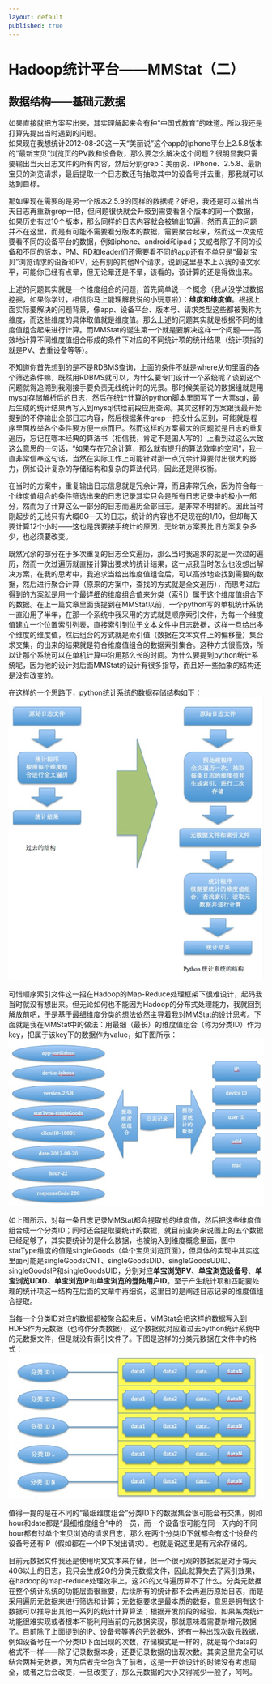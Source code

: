 ```yaml
---
layout: default
published: true
---
```


# Hadoop统计平台——MMStat（二）  

## 数据结构——基础元数据

如果直接就把方案写出来，其实理解起来会有种“中国式教育”的味道。所以我还是打算先提出当时遇到的问题。  
如果现在我想统计2012-08-20这一天“美丽说”这个app的iphone平台上2.5.8版本的“最新宝贝”浏览页的PV数和设备数，那么要怎么解决这个问题？很明显我只需要输出当天日志文件的所有内容，然后分别grep：美丽说、iPhone、2.5.8、最新宝贝的浏览请求，最后提取一个日志数还有抽取其中的设备号并去重，那我就可以达到目标。  
  
那如果现在需要的是另一个版本2.5.9的同样的数据呢？好吧，我还是可以输出当天日志再重新grep一把，但问题很快就会升级到需要看各个版本的同一个数据，如果历史有过10个版本，那么同样的日志内容就会被输出10遍，然而真正的问题并不在这里，而是有可能不需要看分版本的数据，需要聚合起来，然而这一次变成要看不同的设备平台的数据，例如iphone、android和ipad；又或者除了不同的设备和不同的版本，PM、RD和leader们还需要看不同的app还有不单只是“最新宝贝”浏览请求的设备和PV，还有别的其他N个请求，说到这里基本上以我的语文水平，可能你已经有点晕，但无论晕还是不晕，该看的，该计算的还是得做出来。  
  
上述的问题其实就是一个维度组合的问题，首先简单说一个概念（我从没学过数据挖掘，如果你学过，相信你马上能理解我说的小玩意啦）：**维度和维度值**。根据上面实际要解决的问题背景，像app、设备平台、版本号、请求类型这些都被我称为维度，而这些维度的具体取值就是维度值。那么上述的问题其实就是根据不同的维度值组合起来进行计算。而MMStat的诞生第一个就是要解决这样一个问题——高效地计算不同维度值组合形成的条件下对应的不同统计项的统计结果（统计项指的就是PV、去重设备等等）。  
  
不知道你首先想到的是不是RDBMS查询，上面的条件不就是where从句里面的各个筛选条件嘛，既然用RDBMS就可以，为什么要专门设计一个系统呢？谈到这个问题就得追溯到我刚接手要负责无线统计时的光景。那时候美丽说的数据组就是用mysql存储解析后的日志，然后在统计计算的python脚本里面写了一大票sql，最后生成的统计结果再写入到mysql供给前段应用查询。其实这样的方案跟我最开始提到的不停输出全部日志内容，然后根据条件grep一把没什么区别，可能就是程序里面枚举各个条件要方便一点而已。然而这样的方案最大的问题就是日志的重复遍历，忘记在哪本经典的算法书（相信我，肯定不是国人写的）上看到过这么大致这么意思的一句话，“如果存在冗余计算，那么就有提升的算法效率的空间”，我一直非常信奉这句话，当然在实际工作上可能针对那一点冗余计算要付出很大的努力，例如设计复杂的存储结构和复杂的算法代码，因此还是得权衡。  
  
在当时的方案中，重复输出日志信息就是冗余计算，而且非常冗余，因为符合每一个维度值组合的条件筛选出来的日志记录其实只会是所有日志记录中的极小一部分，然而为了计算这么一部分的日志而遍历全部日志，是非常不明智的。因此当时刚起步的无线只有大概8G一天的日志，统计的内容也不足现在的1/10，但却每天要计算12个小时——这也是我要接手统计的原因，无论新方案要比旧方案复杂多少，也必须要改变。  
  
既然冗余的部分在于多次重复的日志全文遍历，那么当时我追求的就是一次过的遍历，然而一次过遍历就直接计算出要求的统计结果，这一点我当时怎么也没想出解决方案，在我的思考中，我追求当给出维度值组合后，可以高效地查找到需要的数据，然后进行聚合计算（原来的方案中，查找的方式就是全文遍历），而思考过后得到的方案就是用一个最详细的维度组合值来分类（索引）属于这个维度值组合下的数据。在上一篇文章里面我提到在MMStat以前，一个python写的单机统计系统一直沿用了半年，在那一个系统中我采用的方式就是顺序索引文件，为每一个维度值建立一个位置索引列表，直接索引到位于文本文件中日志数据，这样一旦给出多个维度的维度值，然后组合的方式就是索引值（数据在文本文件上的偏移量）集合求交集，的出来的结果就是符合维度值组合的数据索引集合。这种方式很高效，所以让那个系统可以在单机计算中沿用那么长的时间。为什么要提到python统计系统呢，因为他的设计对后面MMStat的设计有很多指导，而且好一些抽象的结构还是没有改变的。  
  
在这样的一个思路下，python统计系统的数据存储结构如下：
![python统计系统高层存储结构图](/assets/python_abstract_store_structrue.png)  
  
可惜顺序索引文件这一招在Hadoop的Map-Reduce处理框架下很难设计，起码我当时就没有想出来。但无论如何也不能因为Hadoop的分布式处理能力，我就回到解放前吧，于是基于最细维度分类的想法依然主导着我对MMStat的设计思考。下面就是我在MMStat中的做法：用最细（最长）的维度值组合（称为分类ID）作为key，把属于该key下的数据作为value，如下图所示：
![日志记录信息提取示意图](/assets/extract_log_record_info.png)  
  
如上图所示，对每一条日志记录MMStat都会提取他的维度值，然后把这些维度值组合成一个分类ID；同时还会提取要统计的数据，就目前业务来说图上的五个数据已经足够了，其实要统计的是什么数据，也被纳入到维度概念里面，图中statType维度的值是singleGoods（单个宝贝浏览页面），但具体的实现中其实这里面可能是singleGoodsCNT、singleGoodsDID、singleGoodsUDID、singleGoodsIP和singleGoodsUID，分别对应**单宝浏览PV**、**单宝浏览设备号**、**单宝浏览UDID**、**单宝浏览IP**和**单宝浏览的登陆用户ID**。至于产生统计项和匹配要处理的统计项这一结构在后面的文章中再细说，这里目的是阐述日志记录的维度值组合提取。  
  
当每一个分类ID对应的数据都被聚合起来后，MMStat会把这样的数据写入到HDFS作为元数据（也称作分类数据），这个数据就对应着过去python统计系统中的元数据文件，但是就没有索引文件了。下图是这样的分类元数据在文件中的格式：  
![分类元数据文件格式](/assets/classify_meta_data_format.png)  
  
值得一提的是在不同的“最细维度组合”分类ID下的数据集合很可能会有交集，例如hour和date都是“最细维度组合”中的一员，而一个设备很可能在同一天内的不同hour都有过单个宝贝浏览的请求日志，那么在两个分类ID下就都会有这个设备的设备号还有IP（假如都在一个IP下发出请求）。也就是说这里是有冗余存储的。  
  
目前元数据文件我还是使用明文文本来存储，但一个很可观的数据就是对于每天40G以上的日志，我只会生成2G的分类元数据文件，因此就算失去了索引效果，在hadoop的map-reduce处理效率上，这2G的文件遍历算不了什么。分类元数据在整个统计系统的功能层面很重要，后续所有的统计都不会再遍历原始日志，而是采用遍历元数据来进行筛选和计算；元数据要求是最本质的数据，意思是拥有这个数据可以推导出其他一系列的统计计算算法；根据开发阶段的经验，如果某类统计功能很难实现或者根本不能利用当前的元数据实现，那就意味着需要新增元数据了。目前除了上面提到的IP、设备号等等的元数据外，还有一种出现次数元数据，例如设备号在一个分类ID下面出现的次数，存储模式是一样的，就是每个data的格式不一样——除了记录数据本身，还要记录数据的出现次数。其实这里完全可以结合两种元数据，因为后者完全包含了前者，这是一开始设计的时候没有考虑周全，或者之后会改变，一旦改变了，那么元数据的大小又得减少一般了，呵呵。  

